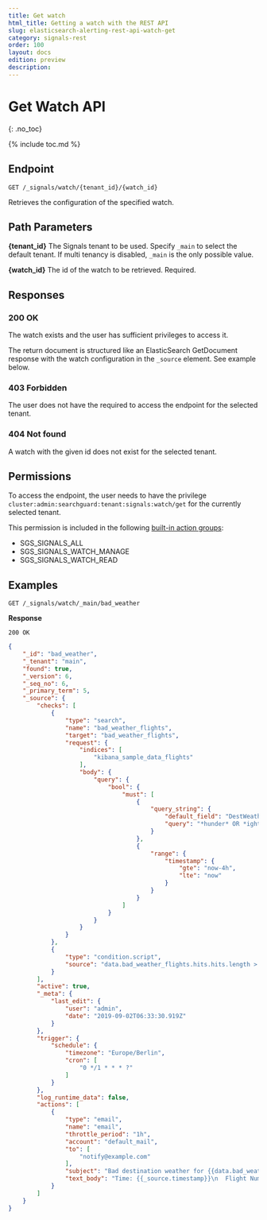 ```yaml
---
title: Get watch
html_title: Getting a watch with the REST API
slug: elasticsearch-alerting-rest-api-watch-get
category: signals-rest
order: 100
layout: docs
edition: preview
description: 
---
```


<!--- Copyright 2019 floragunn GmbH -->

# Get Watch API
{: .no_toc}

{% include toc.md %}

## Endpoint

```
GET /_signals/watch/{tenant_id}/{watch_id}
```

Retrieves the configuration of the specified watch.


## Path Parameters

**{tenant_id}** The Signals tenant to be used. Specify `_main` to select the default tenant. If multi tenancy is disabled, `_main` is the only possible value.

**{watch_id}** The id of the watch to be retrieved. Required.

## Responses

### 200 OK

The watch exists and the user has sufficient privileges to access it. 

The return document is structured like an ElasticSearch GetDocument response with the watch configuration in the `_source` element. See example below.

### 403 Forbidden

The user does not have the required to access the endpoint for the selected tenant.

### 404 Not found

A watch with the given id does not exist for the selected tenant. 

## Permissions

To access the endpoint, the user needs to have the privilege `cluster:admin:searchguard:tenant:signals:watch/get` for the currently selected tenant.

This permission is included in the following [built-in action groups](security_permissions.md):

* SGS\_SIGNALS\_ALL 
* SGS\_SIGNALS\_WATCH\_MANAGE
* SGS\_SIGNALS\_WATCH\_READ

## Examples

```
GET /_signals/watch/_main/bad_weather
```

**Response**

```
200 OK
``` 

```json
{
    "_id": "bad_weather",
    "_tenant": "main",
    "found": true,
    "_version": 6,
    "_seq_no": 6,
    "_primary_term": 5,
    "_source": {
        "checks": [
            {
                "type": "search",
                "name": "bad_weather_flights",
                "target": "bad_weather_flights",
                "request": {
                    "indices": [
                        "kibana_sample_data_flights"
                    ],
                    "body": {
                        "query": {
                            "bool": {
                                "must": [
                                    {
                                        "query_string": {
                                            "default_field": "DestWeather",
                                            "query": "*hunder* OR *ightning*"
                                        }
                                    },
                                    {
                                        "range": {
                                            "timestamp": {
                                                "gte": "now-4h",
                                                "lte": "now"
                                            }
                                        }
                                    }
                                ]
                            }
                        }
                    }
                }
            },
            {
                "type": "condition.script",
                "source": "data.bad_weather_flights.hits.hits.length > 10"
            }
        ],
        "active": true,
        "_meta": {
            "last_edit": {
                "user": "admin",
                "date": "2019-09-02T06:33:30.919Z"
            }
        },
        "trigger": {
            "schedule": {
                "timezone": "Europe/Berlin",
                "cron": [
                    "0 */1 * * * ?"
                ]
            }
        },
        "log_runtime_data": false,
        "actions": [
            {
                "type": "email",
                "name": "email",
                "throttle_period": "1h",
                "account": "default_mail",
                "to": [
                    "notify@example.com"
                ],
                "subject": "Bad destination weather for {{data.bad_weather_flights.hits.total.value}} flights over last {{data.constants.window}}!",
                "text_body": "Time: {{_source.timestamp}}\n  Flight Number: {{_source.FlightNum}}\n  Origin: {{_source.OriginAirportID}}\n  Destination: {{_source.DestAirportID}}"
            }
        ]
    }
}
```
